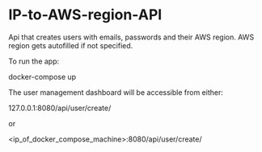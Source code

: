 # IP-to-AWS-region-API

Api that creates users with emails, passwords and their AWS region. AWS region gets autofilled if not specified.

To run the app:

docker-compose up


The user management dashboard will be accessible from either:

127.0.0.1:8080/api/user/create/

or

<ip_of_docker_compose_machine>:8080/api/user/create/

